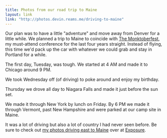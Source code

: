 ```yaml
---
title: Photos from our road trip to Maine
layout: link
link: "http://photos.devin.reams.me/driving-to-maine"
---
```


Our plan was to have a little "adventure" and move away from Denver for a little while. We planned a trip to Maine to coincide with [The Monktoberfest](http://monktoberfest.com/), my must-attend conference for the last four years straight. Instead of flying, this time we'd pack up the car with whatever we could grab and stay in Portland for a while.

The first day, Tuesday, was tough. We started at 4 AM and made it to Chicago around 9 PM.

We took Wednesday off (of driving) to poke around and enjoy my birthday.

Thursday we drove all day to Niagara Falls and made it just before the sun set.

We made it through New York by lunch on Friday. By 6 PM we made it through Vermont, past New Hampshire and were parked at our camp site in Maine.

It was a lot of driving but also a lot of country I had never seen before. Be sure to check out [my photos driving east to Maine](http://photos.devin.reams.me/driving-to-maine) over at [Exposure](https://exposure.co/).
